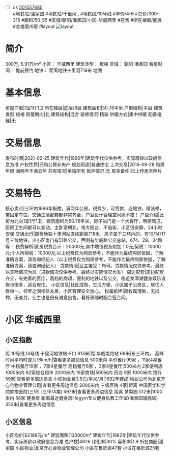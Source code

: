 - [ ] ok [501557680](https://bj.5i5j.com/ershoufang/501557680.html)  
 #地铁站/潘家园 #地铁站/十里河 ,  #地铁线/10号线
#单价/4-6 #总价/300-315 #面积/50-55   #区域/朝阳/潘家园/小区-华威西里 #在售 #所在楼层/底层 #总楼层/6层 #layout 
![layout](http://image2a.5i5j.com/bdir/layout/88747.jpg_P5.jpg) 
# 简介 
 300万,  5.91万/m² 
小区： 华威西里
建筑类型： 板楼
区域： 朝阳 潘家园
看房时间： 提前预约
地铁： 距离地铁十里河718米 地图
# 基本信息 
 房屋户型|1室1厅1卫
所在楼层|底层/6层
建筑面积|50.78平米
户型结构|平层
建筑类型|板楼
房屋朝向|北
建筑结构|混合
装修情况|精装
供暖方式|集中供暖
配备电梯|无
# 交易信息 
 发布时间|2021-06-25
建筑年代|1996年|建筑年代仅供参考，实际房龄以政府信息为准
产权性质|已购公房非央产
规划用途|普通住宅
上次交易|2016-09-28
购房年限|满两年不满五年
共有情况|单独所有
抵押情况|无
房本备件|已上传房本照片
# 交易特色 
 核心卖点|三环内1996年板楼，满两年公房，税费少，可贷款，近地铁，精装修，带固定车位，交通生活配套都非常齐全，户型设计合理空间感不错！
户型介绍|此房为北向1室1厅1卫，建筑面积为50.78平米，房子进门是一个大客厅，明厨暗卫，厨房卫生间都可以变动，主卧室朝北，带大阳台，不临街，小区很安静，24小时安保
交通出行|距离地铁十里河站直线距离718米，房子属于三环内的，有10/14/17号三线地铁，出小区南门有51路公交，西侧有华威路公交总站，674、29、34路等！
税费解析|此房税费合计：20000元;其中增值税及附加：0元;契税：10000元;个人所得税：10000元;以上税费仅为购房参考，不能作为最终购房依据，了解准确方案，请咨询经纪人（以上税费仅为购房参考，不能作为最终购房依据，了解准确方案，请咨询经纪人）
贷款情况|业主接受：均可。贷款情况仅供参考，最终以实际情况为准（贷款情况仅供参考，最终以实际情况为准）
周边配套|周边配套齐全，有完善的医疗，高档的商超，便利的地铁以及公交，临近龙潭湖健身娱乐设施也很多，适合居住。
小区信息|社区成熟，生活方便，小区属于公房区，居住人群单一，邻里之间相处友善，小区管理安全放心。
权属抵押|房权属清晰，无抵押，无查封，业主也是很有诚意出售，看好房随时配合签合同。
# 小区 华威西里
## 小区指数 
 距 10号线,14号线 十里河地铁站-E口 913米|距 华威南路站 68米|东三环内， 高峰时间平均时速为16km/h|查看更多周边信息
500米内 平价餐厅99家 ，11家4星餐厅
中档餐厅19家 ，7家4星餐厅
高档餐厅6家 ，3家4星餐厅|500米内 2家便利店
1000米内 82家综合超市
2000米内 19家商场|500米内 药店 9家
1000米内 银行 59家|查看更多周边信息
小区物业费3.5元/平米/月|1992年建成|物业公司为北京开心合物业管理公司|查看更多周边信息
2000米内 三级医院 4家|距离 中国医学科学院肿瘤医院(三甲) (三甲/A类) 597米|查看更多周边信息
距离 梦梨园 512米|1000米内 58家 健身房
距离最近健身房lifegym专业健身私教工作室(潘家园旗舰店) 353米|查看更多周边信息
## 小区信息 
 小区均价|62188元/m²
建筑面积|130000m²
建筑年代|1982年|建筑年代仅供参考，实际房龄以政府信息为准
总户数|4826
绿化率|30%
容积率|1.9
所在商圈|潘家园
小区物业|北京开心合物业管理公司
小区在售房源47套
小区在租房源25套
